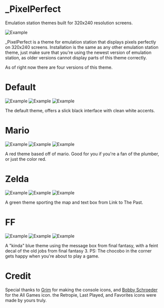 # _PixelPerfect
Emulation station themes built for 320x240 resolution screens.

![Example](/Examples/Default1.png "Default System View")

_PixelPerfect is a theme for emulation station that displays pixels perfectly on 320x240 screens. Installation is the same as any other emulation station theme, just make sure that you're using the newest version of emulation station, as older versions cannot display parts of this theme correctly.

As of right now there are four versions of this theme.

# Default

![Example](/Examples/Default1.png "Default System View")
![Example](/Examples/Default6.png "Default Detailed View")
![Example](/Examples/Default7.png "Default Basic View")

The default theme, offers a slick black interface with clean white accents.


# Mario

![Example](/Examples/Mario1.png "Default System View")
![Example](/Examples/Mario2.png "Default Detailed View")
![Example](/Examples/Mario3.png "Default Basic View")

A red theme based off of mario. Good for you if you're a fan of the plumber, or just the color red.

# Zelda

![Example](/Examples/Zelda1.png "Default System View")
![Example](/Examples/Zelda2.png "Default Detailed View")
![Example](/Examples/Zelda3.png "Default Basic View")

A green theme sporting the map and text box from Link to The Past.

# FF

![Example](/Examples/FF1.png "Default System View")
![Example](/Examples/FF2.png "Default Detailed View")
![Example](/Examples/FF3.png "Default Basic View")

A "kinda" blue theme using the message box from final fantasy, with a feint decal of the old jobs from final fantasy 3. PS: The chocobo in the corner gets happy when you're about to play a game.


# Credit
Special thanks to [Grim](http://spritedatabase.net/forums/viewtopic.php?f=4&t=1265) for making the console icons, and [Bobby Schroeder](https://twitter.com/ponettplus/status/686787784930160640) for the All Games icon. the Retropie, Last Played, and Favorites icons were made by yours truly.

